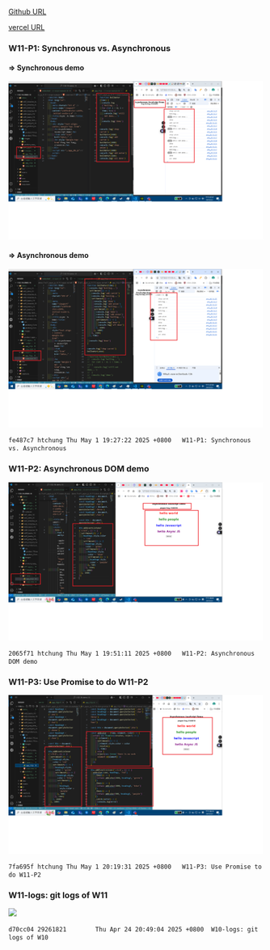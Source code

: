 [Github URL](https://github.com/29261821/1132-1N-demo-10)

[vercel URL](https://1132-1-n-demo-10.vercel.app/)

### W11-P1: Synchronous vs. Asynchronous

#### => Synchronous demo

![](w11-p1-1.png)

#### => Asynchronous demo

![](w11-p1-2.png)

```
fe487c7 htchung Thu May 1 19:27:22 2025 +0800   W11-P1: Synchronous vs. Asynchronous
```

### W11-P2: Asynchronous DOM demo

![](w11-p2.png)

```
2065f71 htchung Thu May 1 19:51:11 2025 +0800   W11-P2: Asynchronous DOM demo
```

### W11-P3: Use Promise to do W11-P2

![](w11-p3.png)

```
7fa695f htchung Thu May 1 20:19:31 2025 +0800   W11-P3: Use Promise to do W11-P2
```

### W11-logs: git logs of W11

![](w06-logs.png)

```
d70cc04 29261821        Thu Apr 24 20:49:04 2025 +0800  W10-logs: git logs of W10
```
